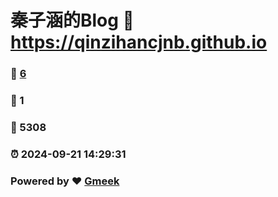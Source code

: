 # 秦子涵的Blog :link: https://qinzihancjnb.github.io 
### :page_facing_up: [6](https://qinzihancjnb.github.io/tag.html) 
### :speech_balloon: 1 
### :hibiscus: 5308 
### :alarm_clock: 2024-09-21 14:29:31 
### Powered by :heart: [Gmeek](https://github.com/Meekdai/Gmeek)
